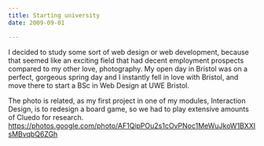 ```yaml
---
title: Starting university
date: 2009-09-01

---
```


I decided to study some sort of web design or web development, because that seemed like an exciting field that had decent employment prospects compared to my other love, photography. My open day in Bristol was on a perfect, gorgeous spring day and I instantly fell in love with Bristol, and move there to start a BSc in Web Design at UWE Bristol.

The photo is related, as my first project in one of my modules, Interaction Design, is to redesign a board game, so we had to play extensive amounts of Cluedo for research.
https://photos.google.com/photo/AF1QipPOu2s1cOvPNoc1MeWuJkoW1BXXIsMBvqbQ6ZGh